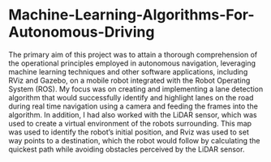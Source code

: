 # Machine-Learning-Algorithms-For-Autonomous-Driving
The primary aim of this project was to attain a thorough comprehension of the operational principles employed in autonomous navigation, leveraging machine learning techniques and other software applications, including RViz and Gazebo, on a mobile robot integrated with the Robot Operating System (ROS). My focus was on creating and implementing a lane detection algorithm that would successfully identify and highlight lanes on the road during real time navigation using a camera and feeding the frames into the algorithm. In addition, I had also worked with the LiDAR sensor, which was used to create a virtual environment of the robots surrounding. This map was used to identify the robot’s initial position, and Rviz was used to set way points to a destination, which the robot would follow by calculating the quickest path while avoiding obstacles perceived by the LiDAR sensor. 
